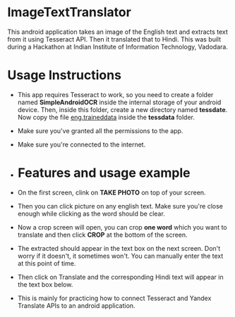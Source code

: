 # ImageTextTranslator

This android application takes an image of the English text and extracts text from it using Tesseract API. Then it translated that to Hindi. This was built during a Hackathon at Indian Institute of Information Technology, Vadodara.  


# Usage Instructions

- This app requires Tesseract to work, so you need to create a folder named **SimpleAndroidOCR** inside the internal storage of your android device. Then, inside this folder, create a new directory named **tessdate**. Now copy the file [eng.traineddata](https://github.com/tesseract-ocr/tessdata/blob/master/eng.traineddata) inside the **tessdata** folder.

- Make sure you've granted all the permissions to the app.

- Make sure you're connected to the internet.

- # Features and usage example

- On the first screen, clink on **TAKE PHOTO** on top of your screen.

- Then you can click picture on any english text. Make sure you're close enough while clicking as the word should be clear.

- Now a crop screen will open, you can crop **one word** which you want to translate and then click **CROP** at the bottom of the screen.

- The extracted should appear in the text box on the next screen. Don't worry if it doesn't, it sometimes won't. You can manually enter the text at this point of time. 

- Then click on Translate and the corresponding Hindi text will appear in the text box below.

- This is mainly for practicing how to connect Tesseract and Yandex Translate APIs to an android application.
